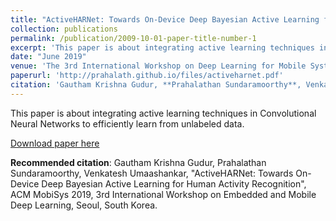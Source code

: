 ```yaml
---
title: "ActiveHARNet: Towards On-Device Deep Bayesian Active Learning for Human Activity Recognition"
collection: publications
permalink: /publication/2009-10-01-paper-title-number-1
excerpt: 'This paper is about integrating active learning techniques in Convolutional Neural Networks to efficiently learn from unlabeled data. '
date: "June 2019"
venue: 'The 3rd International Workshop on Deep Learning for Mobile Systems and Applications, ACM MobiSys 2019'
paperurl: 'http://prahalath.github.io/files/activeharnet.pdf'
citation: 'Gautham Krishna Gudur, **Prahalathan Sundaramoorthy**, Venkatesh Umaashankar, "ActiveHARNet: Towards On-Device Deep Bayesian Active Learning for Human Activity Recognition", ACM MobiSys 2019, 3rd International Workshop on Embedded and Mobile Deep Learning, Seoul, South Korea.'
---
```

This paper is about integrating active learning techniques in Convolutional Neural Networks to efficiently learn from unlabeled data. 

[Download paper here](http://prahalath.github.io/files/activeharnet.pdf)

**Recommended citation**: Gautham Krishna Gudur, Prahalathan Sundaramoorthy, Venkatesh Umaashankar, "ActiveHARNet: Towards On-Device Deep Bayesian Active Learning for Human Activity Recognition", ACM MobiSys 2019, 3rd International Workshop on Embedded and Mobile Deep Learning, Seoul, South Korea.